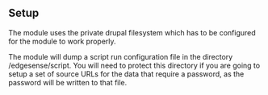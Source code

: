 ## Setup

The module uses the private drupal filesystem which has to be configured for the module to work properly. 

The module will dump a script run configuration file in the directory <drupal private dir>/edgesense/script. You will need to protect this directory if you are going to setup a set of source URLs for the data that require a password, as the password will be written to that file.
    
